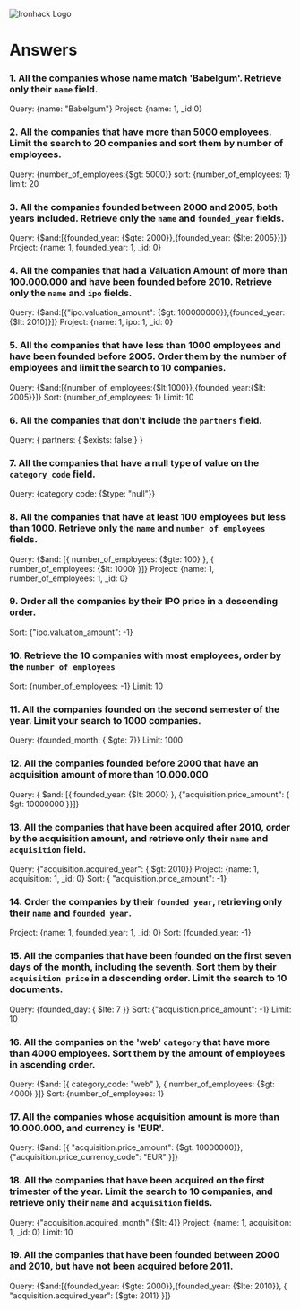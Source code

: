 ![Ironhack Logo](https://i.imgur.com/1QgrNNw.png)

# Answers

### 1. All the companies whose name match 'Babelgum'. Retrieve only their `name` field.

<!-- Your Code Goes Here -->
Query: {name: "Babelgum"}
Project: {name: 1, _id:0}

### 2. All the companies that have more than 5000 employees. Limit the search to 20 companies and sort them by **number of employees**.

<!-- Your Code Goes Here -->
Query: {number_of_employees:{$gt: 5000}}
sort: {number_of_employees: 1}
limit: 20


### 3. All the companies founded between 2000 and 2005, both years included. Retrieve only the `name` and `founded_year` fields.

<!-- Your Code Goes Here -->
Query: {$and:[{founded_year: {$gte: 2000}},{founded_year: {$lte: 2005}}]}
Project: {name: 1, founded_year: 1, _id: 0}

### 4. All the companies that had a Valuation Amount of more than 100.000.000 and have been founded before 2010. Retrieve only the `name` and `ipo` fields.

<!-- Your Code Goes Here -->
Query: {$and:[{"ipo.valuation_amount": {$gt: 100000000}},{founded_year:{$lt: 2010}}]}
Project: {name: 1, ipo: 1, _id: 0}

### 5. All the companies that have less than 1000 employees and have been founded before 2005. Order them by the number of employees and limit the search to 10 companies.

<!-- Your Code Goes Here -->
Query: {$and:[{number_of_employees:{$lt:1000}},{founded_year:{$lt: 2005}}]}
Sort: {number_of_employees: 1}
Limit: 10

### 6. All the companies that don't include the `partners` field.

<!-- Your Code Goes Here -->
Query: { partners: { $exists: false } }

### 7. All the companies that have a null type of value on the `category_code` field.

<!-- Your Code Goes Here -->
Query: {category_code: {$type: "null"}}

### 8. All the companies that have at least 100 employees but less than 1000. Retrieve only the `name` and `number of employees` fields.

<!-- Your Code Goes Here -->
Query: {$and: [{ number_of_employees: {$gte: 100} }, { number_of_employees: {$lt: 1000} }]}
Project: {name: 1, number_of_employees: 1, _id: 0}

### 9. Order all the companies by their IPO price in a descending order.

<!-- Your Code Goes Here -->
Sort: {"ipo.valuation_amount": -1}

### 10. Retrieve the 10 companies with most employees, order by the `number of employees`

<!-- Your Code Goes Here -->
Sort: {number_of_employees: -1}
Limit: 10

### 11. All the companies founded on the second semester of the year. Limit your search to 1000 companies.

<!-- Your Code Goes Here -->
Query: {founded_month: { $gte: 7}}
Limit: 1000


### 12. All the companies founded before 2000 that have an acquisition amount of more than 10.000.000

<!-- Your Code Goes Here -->
Query: { $and: [{ founded_year: {$lt: 2000} }, {"acquisition.price_amount": { $gt: 10000000 }}]}

### 13. All the companies that have been acquired after 2010, order by the acquisition amount, and retrieve only their `name` and `acquisition` field.

<!-- Your Code Goes Here -->
Query: {"acquisition.acquired_year": { $gt: 2010}}
Project: {name: 1, acquisition: 1, _id: 0}
Sort: { "acquisition.price_amount": -1}

### 14. Order the companies by their `founded year`, retrieving only their `name` and `founded year`.

<!-- Your Code Goes Here -->
Project: {name: 1, founded_year: 1, _id: 0}
Sort: {founded_year: -1}

### 15. All the companies that have been founded on the first seven days of the month, including the seventh. Sort them by their `acquisition price` in a descending order. Limit the search to 10 documents.

<!-- Your Code Goes Here -->
Query: {founded_day: { $lte: 7 }}
Sort: {"acquisition.price_amount": -1}
Limit: 10

### 16. All the companies on the 'web' `category` that have more than 4000 employees. Sort them by the amount of employees in ascending order.

<!-- Your Code Goes Here -->
Query: {$and: [{ category_code: "web" }, { number_of_employees: {$gt: 4000} }]}
Sort: {number_of_employees: 1}

### 17. All the companies whose acquisition amount is more than 10.000.000, and currency is 'EUR'.

<!-- Your Code Goes Here -->
Query: {$and: [{ "acquisition.price_amount": {$gt: 10000000}}, {"acquisition.price_currency_code": "EUR" }]}

### 18. All the companies that have been acquired on the first trimester of the year. Limit the search to 10 companies, and retrieve only their `name` and `acquisition` fields.

<!-- Your Code Goes Here -->
Query: {"acquisition.acquired_month":{$lt: 4}}
Project: {name: 1, acquisition: 1, _id: 0}
Limit: 10


### 19. All the companies that have been founded between 2000 and 2010, but have not been acquired before 2011.

<!-- Your Code Goes Here -->
Query: {$and:[{founded_year: {$gte: 2000}},{founded_year: {$lte: 2010}}, { "acquisition.acquired_year": {$gte: 2011} }]}

